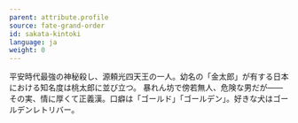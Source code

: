 ```yaml
---
parent: attribute.profile
source: fate-grand-order
id: sakata-kintoki
language: ja
weight: 0
---
```


平安時代最強の神秘殺し、源頼光四天王の一人。幼名の「金太郎」が有する日本における知名度は桃太郎に並び立つ。
暴れん坊で傍若無人、危険な男だが――その実、情に厚くて正義漢。口癖は「ゴールド」「ゴールデン」。好きな犬はゴールデンレトリバー。
